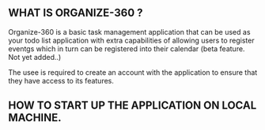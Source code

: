 ## WHAT IS ORGANIZE-360 ?

Organize-360 is a basic task management application that can be used as your todo list application with extra capabilities of allowing users to register eventgs which in turn can be registered into their calendar (beta feature. Not yet added..)

The usee is required to create an account with the application to ensure that they have access to its features.

## HOW TO START UP THE APPLICATION ON LOCAL MACHINE.
